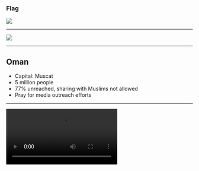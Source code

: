 ### Flag

![](https://upload.wikimedia.org/wikipedia/commons/d/dd/Flag_of_Oman.svg)

---

![](https://upload.wikimedia.org/wikipedia/commons/f/fb/Oman_on_the_globe_%28Afro-Eurasia_centered%29.svg)

---

## Oman

- Capital: Muscat
- 5 million people
- 77% unreached, sharing with Muslims not allowed
- Pray for media outreach efforts

---

![](https://storage.cloud.google.com/prayer-videos/country/oman.mp4)
